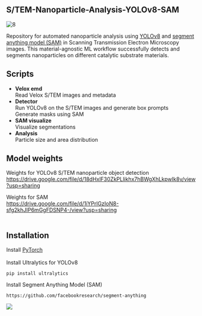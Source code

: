 ## S/TEM-Nanoparticle-Analysis-YOLOv8-SAM


![8](https://github.com/ArdaGen/STEM-Nanoparticle-Analysis-YOLOv8-SAM/assets/86938894/4a28c67c-c7d1-4116-a91f-0ddc419f87f3)


Repository for automated nanoparticle analysis using [YOLOv8](https://github.com/ultralytics/ultralytics) and [segment anything model (SAM)](https://github.com/facebookresearch/segment-anything) in Scanning Transmission Electron Microscopy images.
This material-agnostic ML workflow successfully detects and segments nanoparticles on different catalytic substrate materials.

## Scripts
* **Velox emd** <br>
  Read Velox S/TEM images and metadata
* **Detector** <br>
  Run YOLOv8 on the S/TEM images and generate box prompts <br>
  Generate masks using SAM
* **SAM visualize** <br>
  Visualize segmentations
* **Analysis** <br>
  Particle size and area distribution
## Model weights
Weights for YOLOv8 S/TEM nanoparticle object detection <br>
https://drive.google.com/file/d/18dHxlF30ZkPLlikhx7hBWgXhLkpwIk8v/view?usp=sharing

Weights for SAM <br>
https://drive.google.com/file/d/1iYPrlGzIoN8-sfg2khJIP6mGgFDSNP4-/view?usp=sharing 
<br>
<br>
## Installation
Install [PyTorch](https://pytorch.org/get-started/locally/)
<br>
<br>
Install Ultralytics for YOLOv8
```
pip install ultralytics
```
Install Segment Anything Model (SAM)
```
https://github.com/facebookresearch/segment-anything
```

![](https://github.com/ArdaGen/STEM-Nanoparticle-Analysis-YOLOv8-SAM/blob/main/images/AI_nanoparticle.gif)





